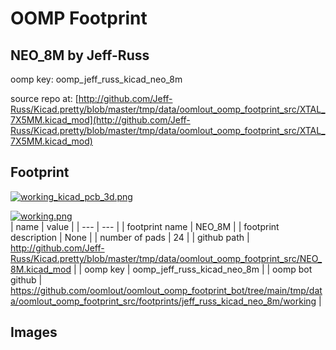 # OOMP Footprint  
## NEO_8M  by Jeff-Russ  
  
oomp key: oomp_jeff_russ_kicad_neo_8m  
  
source repo at: [http://github.com/Jeff-Russ/Kicad.pretty/blob/master/tmp/data/oomlout_oomp_footprint_src/XTAL_7X5MM.kicad_mod](http://github.com/Jeff-Russ/Kicad.pretty/blob/master/tmp/data/oomlout_oomp_footprint_src/XTAL_7X5MM.kicad_mod)  
## Footprint  
  
[![working_kicad_pcb_3d.png](working_kicad_pcb_3d_600.png)](working_kicad_pcb_3d.png)  
  
[![working.png](working_600.png)](working.png)  
| name | value | 
| --- | --- | 
| footprint name | NEO_8M | 
| footprint description | None | 
| number of pads | 24 | 
| github path | http://github.com/Jeff-Russ/Kicad.pretty/blob/master/tmp/data/oomlout_oomp_footprint_src/NEO_8M.kicad_mod | 
| oomp key | oomp_jeff_russ_kicad_neo_8m | 
| oomp bot github | https://github.com/oomlout/oomlout_oomp_footprint_bot/tree/main/tmp/data/oomlout_oomp_footprint_src/footprints/jeff_russ_kicad_neo_8m/working | 
## Images  
